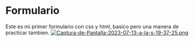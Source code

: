 # Formulario
Este es mi primer formulario con css y html, basico pero una manera de practicar tambien.
[![Captura-de-Pantalla-2023-07-13-a-la-s-19-37-25.png](https://i.postimg.cc/MHkQMv5C/Captura-de-Pantalla-2023-07-13-a-la-s-19-37-25.png)](https://postimg.cc/vgzBC8ph)
